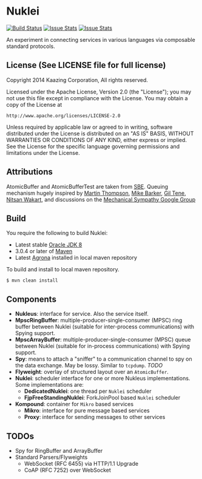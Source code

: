 # Nuklei

[![Build Status][build-status-image]][build-status]
[![Issue Stats][pull-requests-image]][pull-requests]
[![Issue Stats][issues-closed-image]][issues-closed]

[build-status-image]: https://travis-ci.org/nuklei-io/nuklei.svg?branch=develop
[build-status]: https://travis-ci.org/nuklei-io/nuklei
[pull-requests-image]: http://www.issuestats.com/github/nuklei-io/nuklei/badge/pr
[pull-requests]: http://www.issuestats.com/github/nuklei-io/nuklei
[issues-closed-image]: http://www.issuestats.com/github/nuklei-io/nuklei/badge/issue
[issues-closed]: http://www.issuestats.com/github/nuklei-io/nuklei

An experiment in connecting services in various languages via composable standard protocols.

## License (See LICENSE file for full license)

Copyright 2014 Kaazing Corporation, All rights reserved.

Licensed under the Apache License, Version 2.0 (the "License");
you may not use this file except in compliance with the License.
You may obtain a copy of the License at

    http://www.apache.org/licenses/LICENSE-2.0

Unless required by applicable law or agreed to in writing, software
distributed under the License is distributed on an "AS IS" BASIS,
WITHOUT WARRANTIES OR CONDITIONS OF ANY KIND, either express or implied.
See the License for the specific language governing permissions and
limitations under the License.

## Attributions

AtomicBuffer and AtomicBufferTest are taken from [SBE](https://github.com/real-logic/simple-binary-encoding).
Queuing mechanism hugely inspired by [Martin Thompson](https://github.com/mjpt777),
[Mike Barker](https://github.com/mikeb01),
[Gil Tene](https://github.com/giltene), [Nitsan Wakart](https://github.com/nitsanw), and discussions on the
[Mechanical Sympathy Google Group](https://groups.google.com/forum/#!forum/mechanical-sympathy)

## Build

You require the following to build Nuklei:

* Latest stable [Oracle JDK 8](http://www.oracle.com/technetwork/java/)
* 3.0.4 or later of [Maven](http://maven.apache.org/)
* Latest [Agrona](https://github.com/real-logic/Agrona) installed in local maven repository

To build and install to local maven repository.

    $ mvn clean install

## Components

- __Nukleus__: interface for service. Also the service itself.
- __MpscRingBuffer__: multiple-producer-single-consumer (MPSC) ring buffer between Nuklei (suitable for inter-process communications)
with Spying support.
- __MpscArrayBuffer__: multiple-producer-single-consumer (MPSC) queue between Nuklei (suitable for in-process communications) with
Spying support.
- __Spy__: means to attach a "sniffer" to a communication channel to spy on the data exchange. May be lossy. Similar to
`tcpdump`. _TODO_
- __Flyweight__: overlay of structured layout over an `AtomicBuffer`.
- __Nuklei__: scheduler interface for one or more Nukleus implementations. Some implementations are:
    - __DedicatedNuklei__: one thread per `Nuklei` scheduler
    - __FjpFreeStandingNuklei__: ForkJoinPool based `Nuklei` scheduler
- __Kompound__: container for `Mikro` based services
    - __Mikro__: interface for pure message based services
    - __Proxy__: interface for sending messages to other services

## TODOs

- Spy for RingBuffer and ArrayBuffer
- Standard Parsers/Flyweights
    - WebSocket (RFC 6455) via HTTP/1.1 Upgrade
    - CoAP (RFC 7252) over WebSocket

